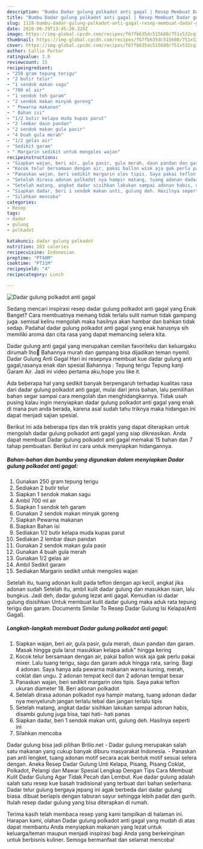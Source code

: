 ```yaml
---
description: "Bumbu Dadar gulung polkadot anti gagal | Resep Membuat Dadar gulung polkadot anti gagal Yang Enak Banget"
title: "Bumbu Dadar gulung polkadot anti gagal | Resep Membuat Dadar gulung polkadot anti gagal Yang Enak Banget"
slug: 1118-bumbu-dadar-gulung-polkadot-anti-gagal-resep-membuat-dadar-gulung-polkadot-anti-gagal-yang-enak-banget
date: 2020-06-29T13:45:20.320Z
image: https://img-global.cpcdn.com/recipes/f67fb635dc515680/751x532cq70/dadar-gulung-polkadot-anti-gagal-foto-resep-utama.jpg
thumbnail: https://img-global.cpcdn.com/recipes/f67fb635dc515680/751x532cq70/dadar-gulung-polkadot-anti-gagal-foto-resep-utama.jpg
cover: https://img-global.cpcdn.com/recipes/f67fb635dc515680/751x532cq70/dadar-gulung-polkadot-anti-gagal-foto-resep-utama.jpg
author: Callie Porter
ratingvalue: 3.8
reviewcount: 15
recipeingredient:
- "250 gram tepung terigu"
- "2 butir telur"
- "1 sendok makan sagu"
- "700 ml air"
- "1 sendok teh garam"
- "2 sendok makan minyak goreng"
- " Pewarna makanan"
- " Bahan isi"
- "1/2 butir kelapa muda kupas parut"
- "2 lembar daun pandan"
- "2 sendok makan gula pasir"
- "4 buah gula merah"
- "1/2 gelas air"
- "Sedikit garam"
- " Margarin sedikit untuk mengoles wajan"
recipeinstructions:
- "Siapkan wajan, beri air, gula pasir, gula merah, daun pandan dan garam. Masak hingga gula larut masukkan kelapa aduk&#34; hingga kering"
- "Kocok telur bersamaan dengan air, pakai ballon wisk aja gak perlu pakai mixer. Lalu tuang terigu, sagu dan garam aduk hingga rata, saring. Bagi 4 adonan. Saya hanya ada pewarna makanan warna kuning, merah, coklat dan ungu. 2 adonan tempat kecil dan 2 adonan tempat besar"
- "Panaskan wajan, beri sedikit margarin oles tipis. Saya pakai teflon ukuran diameter 18. Beri adonan polkadot"
- "Setelah dirasa adonan polkadot nya hampir matang, tuang adonan dadar nya menyeluruh jangan terlalu tebal dan jangan terlalu tipis"
- "Setelah matang, angkat dadar sisihkan lakukan sampai adonan habis, disambi gulung juga bisa, tapi hati- hati panas"
- "Siapkan dadar, beri 1 sendok makan unti, gulung deh. Hasilnya seperti ini"
- "Silahkan mencoba"
categories:
- Resep
tags:
- dadar
- gulung
- polkadot

katakunci: dadar gulung polkadot 
nutrition: 203 calories
recipecuisine: Indonesian
preptime: "PT40M"
cooktime: "PT31M"
recipeyield: "4"
recipecategory: Lunch

---
```



![Dadar gulung polkadot anti gagal](https://img-global.cpcdn.com/recipes/f67fb635dc515680/751x532cq70/dadar-gulung-polkadot-anti-gagal-foto-resep-utama.jpg)

Sedang mencari inspirasi resep dadar gulung polkadot anti gagal yang Enak Banget? Cara membuatnya memang tidak terlalu sulit namun tidak gampang juga. semisal keliru mengolah maka hasilnya akan hambar dan bahkan tidak sedap. Padahal dadar gulung polkadot anti gagal yang enak harusnya sih memiliki aroma dan cita rasa yang dapat memancing selera kita.

Dadar gulung anti gagal yang merupakan cemilan favoriteku dan keluargaku dirumah lho💖 Bahannya murah dan gampang bisa dijadikan teman nyemil. Dadar Gulung Anti Gagal Hari ini resepnya membuat kue dadar gulung anti gagal,rasanya enak dan spesial Bahannya : Tepung terigu Tepung kanji Garam Air. Jadi ini video pertama aku,hope you like it.

Ada beberapa hal yang sedikit banyak berpengaruh terhadap kualitas rasa dari dadar gulung polkadot anti gagal, mulai dari jenis bahan, lalu pemilihan bahan segar sampai cara mengolah dan menghidangkannya. Tidak usah pusing kalau ingin menyiapkan dadar gulung polkadot anti gagal yang enak di mana pun anda berada, karena asal sudah tahu triknya maka hidangan ini dapat menjadi sajian spesial.


Berikut ini ada beberapa tips dan trik praktis yang dapat diterapkan untuk mengolah dadar gulung polkadot anti gagal yang siap dikreasikan. Anda dapat membuat Dadar gulung polkadot anti gagal memakai 15 bahan dan 7 tahap pembuatan. Berikut ini cara untuk menyiapkan hidangannya.

<!--inarticleads1-->

##### Bahan-bahan dan bumbu yang digunakan dalam menyiapkan Dadar gulung polkadot anti gagal:

1. Gunakan 250 gram tepung terigu
1. Sediakan 2 butir telur
1. Siapkan 1 sendok makan sagu
1. Ambil 700 ml air
1. Siapkan 1 sendok teh garam
1. Gunakan 2 sendok makan minyak goreng
1. Siapkan  Pewarna makanan
1. Siapkan  Bahan isi
1. Sediakan 1/2 butir kelapa muda kupas parut
1. Sediakan 2 lembar daun pandan
1. Gunakan 2 sendok makan gula pasir
1. Gunakan 4 buah gula merah
1. Gunakan 1/2 gelas air
1. Ambil Sedikit garam
1. Sediakan  Margarin sedikit untuk mengoles wajan


Setelah itu, tuang adonan kulit pada teflon dengan api kecil, angkat jika adonan sudah Setelah itu, ambil kulit dadar gulung dan masukkan isian, lalu bungkus. Jadi deh, dadar gulung lezat anti gagal. Kemudian isi dadar gulung disisihkan Untuk membuat kulit dadar gulung maka aduk rata tepung terigu dan garam. Documents Similar To Resep Dadar Gulung Isi Kelapa(Anti Gagal). 

<!--inarticleads2-->

##### Langkah-langkah membuat Dadar gulung polkadot anti gagal:

1. Siapkan wajan, beri air, gula pasir, gula merah, daun pandan dan garam. Masak hingga gula larut masukkan kelapa aduk&#34; hingga kering
1. Kocok telur bersamaan dengan air, pakai ballon wisk aja gak perlu pakai mixer. Lalu tuang terigu, sagu dan garam aduk hingga rata, saring. Bagi 4 adonan. Saya hanya ada pewarna makanan warna kuning, merah, coklat dan ungu. 2 adonan tempat kecil dan 2 adonan tempat besar
1. Panaskan wajan, beri sedikit margarin oles tipis. Saya pakai teflon ukuran diameter 18. Beri adonan polkadot
1. Setelah dirasa adonan polkadot nya hampir matang, tuang adonan dadar nya menyeluruh jangan terlalu tebal dan jangan terlalu tipis
1. Setelah matang, angkat dadar sisihkan lakukan sampai adonan habis, disambi gulung juga bisa, tapi hati- hati panas
1. Siapkan dadar, beri 1 sendok makan unti, gulung deh. Hasilnya seperti ini
1. Silahkan mencoba


Dadar gulung bisa jadi pilihan Brilio.net - Dadar gulung merupakan salah satu makanan yang cukup banyak diburu masyarakat Indonesia. - Panaskan pan anti lengket, tuang adonan motif secara acak bentuk motif sesuai selera dengan. Aneka Resep Dadar Gulung Unti Kelapa, Pisang, Pisang Coklat, Polkadot, Pelangi dan Mawar Spesial Lengkap Dengan Tips Cara Membuat Kulit Dadar Gulung Agar Tidak Pecah dan Lembut. Kue dadar gulung adalah salah satu resep kue basah tradisional yang terbuat dari bahan sederhana. Dadar telur gulung bergaya jepang ini agak berbeda dari dadar gulung biasa. dibuat berlapis dengan taburan sayur sehingga lebih padat dan gurih. Itulah resep dadar gulung yang bisa diterapkan di rumah. 

Terima kasih telah membaca resep yang kami tampilkan di halaman ini. Harapan kami, olahan Dadar gulung polkadot anti gagal yang mudah di atas dapat membantu Anda menyiapkan makanan yang lezat untuk keluarga/teman maupun menjadi inspirasi bagi Anda yang berkeinginan untuk berbisnis kuliner. Semoga bermanfaat dan selamat mencoba!

